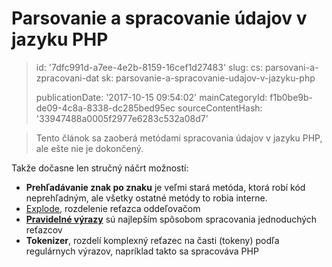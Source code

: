 Parsovanie a spracovanie údajov v jazyku PHP
============================================

> id: '7dfc991d-a7ee-4e2b-8159-16cef1d27483'
> slug:
> 	cs: parsovani-a-zpracovani-dat
> 	sk: parsovanie-a-spracovanie-udajov-v-jazyku-php
> 
> publicationDate: '2017-10-15 09:54:02'
> mainCategoryId: f1b0be9b-de09-4c8a-8338-dc285bed95ec
> sourceContentHash: '33947488a0005f2977e6283c532a08d7'

> Tento článok sa zaoberá metódami spracovania údajov v jazyku PHP, ale ešte nie je dokončený.

Takže dočasne len stručný náčrt možností:

- **Prehľadávanie znak po znaku** je veľmi stará metóda, ktorá robí kód neprehľadným, ale všetky ostatné metódy to robia interne.
- <a href="/explode">Explode</a>, rozdelenie reťazca oddeľovačom
- <a href="/regex">**Pravidelné výrazy**</a> sú najlepším spôsobom spracovania jednoduchých reťazcov
- **Tokenizer**, rozdelí komplexný reťazec na časti (tokeny) podľa regulárnych výrazov, napríklad takto sa spracováva PHP
